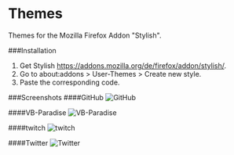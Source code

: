 # Themes
Themes for the Mozilla Firefox Addon "Stylish".

###Installation

1. Get Stylish https://addons.mozilla.org/de/firefox/addon/stylish/.
2. Go to about:addons > User-Themes > Create new style.
3. Paste the corresponding code.

###Screenshots
####GitHub
![GitHub](http://fdev.markab.uberspace.de/polaroids/60ca2224b36c8c5a6d2399c2ac3b9f1a.png)

####VB-Paradise
![VB-Paradise](http://fdev.markab.uberspace.de/polaroids/8e11691c4e683ff35dcc275a481485aa.png)

####twitch
![twitch](http://fdev.markab.uberspace.de/polaroids/02afa8ad05f309b7cd9cf147bfcd3172.png)

####Twitter
![Twitter](http://fdev.markab.uberspace.de/polaroids/4743094c946b0bee49a116ebaee24f30.png)
